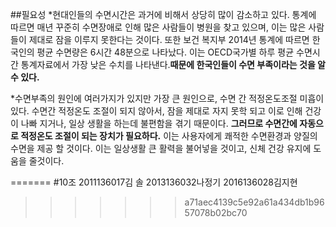 

























##필요성
*현대인들의 수면시간은 과거에 비해서 상당히 많이 감소하고 있다. 통계에 따르면 매년 꾸준히 수면장애로 인해 많은 사람들이 병원을 찾고 있으며, 이는 많은 사람들이 제대로 잠을 이루지 못한다는 것이다. 또한 보건 복지부 2014년 통계에 따르면 한국인의 평균 수면량은 6시간 48분으로 나타났다. 이는 OECD국가별 하루 평균 수면시간 통계자료에서 가장 낮은 수치를 나타낸다.**때문에 한국인들이 수면 부족이라는 것을 알 수 있다.**


*수면부족의 원인에 여러가지가 있지만 가장 큰 원인으로, 수면 간 적정온도조절 미흡이 있다. 수면간 적정온도 조절이 되지 않아서, 잠을 제대로 자지 못학 되고 이로 인해 건강이 나빠 지거나, 일상 생활을 하는데 불편함을 겪기 때문이다. **그러므로 수면간에 자동으로 적정온도 조절이 되는 장치가 필요하다.** 이는 사용자에게 쾌적한 수면환경과 양질의 수면을 제공 할 것이다. 이는 일상생활 큰 활력을 불어넣을 것이고, 신체 건강 유지에 도움을 줄것이다.

=======
#10조
2011136017김  솔
2013136032나정기
2016136028김지현
>>>>>>> a71aec4139c5e92a61a434db1b9657078b02bc70

